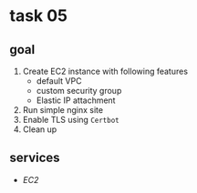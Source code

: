 # task 05

## goal

1. Create EC2 instance with following features
    - default VPC
    - custom security group
    - Elastic IP attachment
2. Run simple nginx site
3. Enable TLS using `Certbot`
4. Clean up

## services

-   _EC2_
